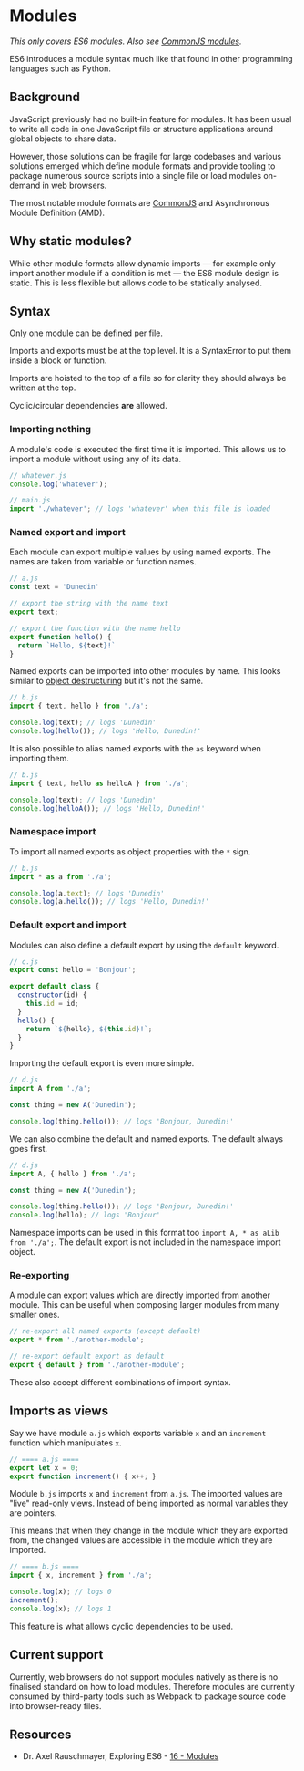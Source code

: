 # Modules

_This only covers ES6 modules. Also see [CommonJS modules](../common/commonjs-modules.md)._

ES6 introduces a module syntax much like that found in other programming languages
such as Python.

## Background

JavaScript previously had no built-in feature for modules.
It has been usual to write all code in one JavaScript file or structure
applications around global objects to share data.

However, those solutions can be fragile for large codebases and various solutions
emerged which define module formats and provide tooling to package numerous source
scripts into a single file or load modules on-demand in web browsers.

The most notable module formats are [CommonJS](../common/commonjs-modules) and
Asynchronous Module Definition (AMD).

## Why static modules?

While other module formats allow dynamic imports &mdash; for example only import another
module if a condition is met &mdash; the ES6 module design is static.
This is less flexible but allows code to be statically analysed.

## Syntax

Only one module can be defined per file.

Imports and exports must be at the top level.
It is a SyntaxError to put them inside a block or function.

Imports are hoisted to the top of a file so for clarity they should always be written at the top.

Cyclic/circular dependencies __are__ allowed.

### Importing nothing

A module's code is executed the first time it is imported.
This allows us to import a module without using any of its data.

```javascript
// whatever.js
console.log('whatever');
```

```javascript
// main.js
import './whatever'; // logs 'whatever' when this file is loaded
```

### Named export and import

Each module can export multiple values by using named exports.
The names are taken from variable or function names.

```javascript
// a.js
const text = 'Dunedin'

// export the string with the name text
export text;

// export the function with the name hello
export function hello() {
  return `Hello, ${text}!`
}
```

Named exports can be imported into other modules by name.
This looks similar to [object destructuring](./destructuring-assignment.md) but it's not the same.

```javascript
// b.js
import { text, hello } from './a';

console.log(text); // logs 'Dunedin'
console.log(hello()); // logs 'Hello, Dunedin!'
```

It is also possible to alias named exports with the `as` keyword when importing them.

```javascript
// b.js
import { text, hello as helloA } from './a';

console.log(text); // logs 'Dunedin'
console.log(helloA()); // logs 'Hello, Dunedin!'
```

### Namespace import

To import all named exports as object properties with the `*` sign.

```javascript
// b.js
import * as a from './a';

console.log(a.text); // logs 'Dunedin'
console.log(a.hello()); // logs 'Hello, Dunedin!'
```

### Default export and import

Modules can also define a default export by using the `default` keyword.

```javascript
// c.js
export const hello = 'Bonjour';

export default class {
  constructor(id) {
    this.id = id;
  }
  hello() {
    return `${hello}, ${this.id}!`;
  }
}
```

Importing the default export is even more simple.

```javascript
// d.js
import A from './a';

const thing = new A('Dunedin');

console.log(thing.hello()); // logs 'Bonjour, Dunedin!'
```

We can also combine the default and named exports. The default always goes first.

```javascript
// d.js
import A, { hello } from './a';

const thing = new A('Dunedin');

console.log(thing.hello()); // logs 'Bonjour, Dunedin!'
console.log(hello); // logs 'Bonjour'
```

Namespace imports can be used in this format too `import A, * as aLib from './a';`.
The default export is not included in the namespace import object.

### Re-exporting

A module can export values which are directly imported from another module.
This can be useful when composing larger modules from many smaller ones.

```javascript
// re-export all named exports (except default)
export * from './another-module';

// re-export default export as default
export { default } from './another-module';
```

These also accept different combinations of import syntax.

## Imports as views

Say we have module `a.js` which exports variable `x` and an `increment` function which manipulates `x`.
```javascript
// ==== a.js ====
export let x = 0;
export function increment() { x++; }
```

Module `b.js` imports `x` and `increment` from `a.js`.
The imported values are "live" read-only views.
Instead of being imported as normal variables they are pointers.

This means that when they change in the module which they are exported from,
the changed values are accessible in the module which they are imported.
```javascript
// ==== b.js ====
import { x, increment } from './a';

console.log(x); // logs 0
increment();
console.log(x); // logs 1
```

This feature is what allows cyclic dependencies to be used.

## Current support

Currently, web browsers do not support modules natively as there is no finalised
standard on how to load modules.
Therefore modules are currently consumed by third-party tools such as Webpack to
package source code into browser-ready files.

## Resources

* Dr. Axel Rauschmayer, Exploring ES6 - [16 - Modules](http://exploringjs.com/es6/ch_modules.html)
